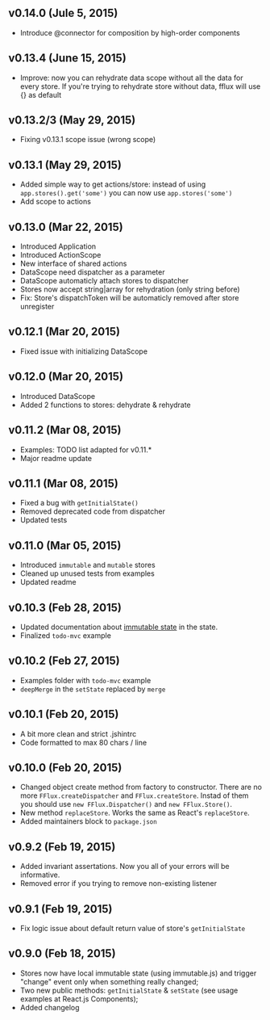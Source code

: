 ## v0.14.0 (Jule 5, 2015)
* Introduce @connector for composition by high-order components

## v0.13.4 (June 15, 2015)
* Improve: now you can rehydrate data scope without all the data for every store. If you're trying to rehydrate store without data, fflux will use {} as default

## v0.13.2/3 (May 29, 2015)
* Fixing v0.13.1 scope issue (wrong scope)

## v0.13.1 (May 29, 2015)
* Added simple way to get actions/store:
  instead of using `app.stores().get('some')` you can now use `app.stores('some')`
* Add scope to actions

## v0.13.0 (Mar 22, 2015)
* Introduced Application
* Introduced ActionScope
* New interface of shared actions
* DataScope need dispatcher as a parameter
* DataScope automaticly attach stores to dispatcher
* Stores now accept string|array for rehydration (only string before)
* Fix: Store's dispatchToken will be automaticly removed after store unregister

## v0.12.1 (Mar 20, 2015)
* Fixed issue with initializing DataScope

## v0.12.0 (Mar 20, 2015)
* Introduced DataScope
* Added 2 functions to stores: dehydrate & rehydrate

## v0.11.2 (Mar 08, 2015)
* Examples: TODO list adapted for v0.11.*
* Major readme update

## v0.11.1 (Mar 08, 2015)
* Fixed a bug with `getInitialState()`
* Removed deprecated code from dispatcher
* Updated tests

## v0.11.0 (Mar 05, 2015)
* Introduced `immutable` and `mutable` stores
* Cleaned up unused tests from examples
* Updated readme

## v0.10.3 (Feb 28, 2015)
* Updated documentation about [immutable state](http://facebook.github.io/immutable-js/) in the state.
* Finalized `todo-mvc` example

## v0.10.2 (Feb 27, 2015)
* Examples folder with `todo-mvc` example
* `deepMerge` in the `setState` replaced by `merge`

## v0.10.1 (Feb 20, 2015)
* A bit more clean and strict .jshintrc
* Code formatted to max 80 chars / line

## v0.10.0 (Feb 20, 2015)
* Changed object create method from factory to constructor. There are no more `FFlux.createDispatcher` and `FFlux.createStore`.
Instad of them you should use `new FFlux.Dispatcher()` and `new FFlux.Store()`.
* New method `replaceStore`. Works the same as React's `replaceStore`.
* Added maintainers block to `package.json`

## v0.9.2 (Feb 19, 2015)
* Added invariant assertations. Now you all of your errors will be informative.
* Removed error if you trying to remove non-existing listener

## v0.9.1 (Feb 19, 2015)
* Fix logic issue about default return value of store's `getInitialState`

## v0.9.0 (Feb 18, 2015)
* Stores now have local immutable state (using immutable.js) and trigger "change" event only when something really changed;
* Two new public methods: `getInitialState` & `setState` (see usage examples at React.js Components);
* Added changelog
